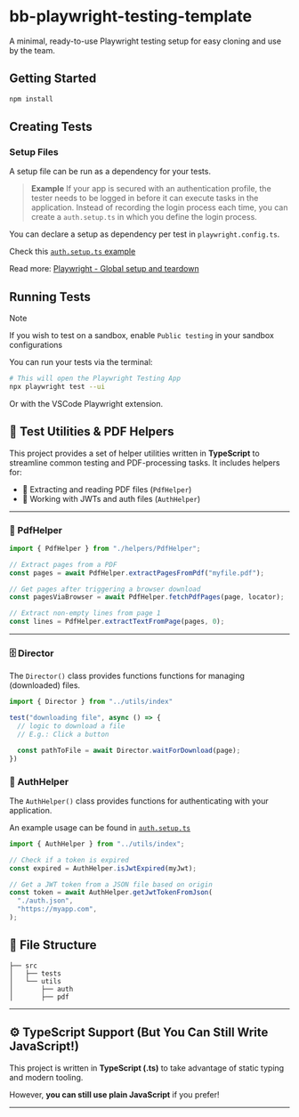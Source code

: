 # bb-playwright-testing-template

A minimal, ready-to-use Playwright testing setup for easy cloning and use by the team.

## Getting Started

```bash
npm install
```

## Creating Tests

### Setup Files

A setup file can be run as a dependency for your tests.

> **Example**
> If your app is secured with an authentication profile, the tester needs to be logged in before it can execute tasks in the application.
> Instead of recording the login process each time, you can create a `auth.setup.ts` in which you define the login process.

You can declare a setup as dependency per test in `playwright.config.ts`.

Check this [`auth.setup.ts` example](./samples/auth.setup.ts)

Read more: [Playwright - Global setup and teardown](https://playwright.dev/docs/test-global-setup-teardown)

## Running Tests

> [!NOTE]
> If you wish to test on a sandbox, enable `Public testing` in your sandbox configurations

You can run your tests via the terminal:

```bash
# This will open the Playwright Testing App
npx playwright test --ui
```

Or with the VSCode Playwright extension.

## 🔧 Test Utilities & PDF Helpers

This project provides a set of helper utilities written in **TypeScript** to streamline common testing and PDF-processing tasks. It includes helpers for:

- 📄 Extracting and reading PDF files (`PdfHelper`)
- 🔐 Working with JWTs and auth files (`AuthHelper`)

---

### 📄 PdfHelper

```ts
import { PdfHelper } from "./helpers/PdfHelper";

// Extract pages from a PDF
const pages = await PdfHelper.extractPagesFromPdf("myfile.pdf");

// Get pages after triggering a browser download
const pagesViaBrowser = await PdfHelper.fetchPdfPages(page, locator);

// Extract non-empty lines from page 1
const lines = PdfHelper.extractTextFromPage(pages, 0);
```

---

### 🗄️ Director

The `Director()` class provides functions functions for managing (downloaded) files.

```TypeScript
import { Director } from "../utils/index"

test("downloading file", async () => {
  // logic to download a file
  // E.g.: Click a button

  const pathToFile = await Director.waitForDownload(page);
})
```

### 🔐 AuthHelper

The `AuthHelper()` class provides functions for authenticating with your application.

An example usage can be found in [`auth.setup.ts`](./samples/auth.setup.ts)

```ts
import { AuthHelper } from "../utils/index";

// Check if a token is expired
const expired = AuthHelper.isJwtExpired(myJwt);

// Get a JWT token from a JSON file based on origin
const token = await AuthHelper.getJwtTokenFromJson(
  "./auth.json",
  "https://myapp.com",
);
```

## 📁 File Structure

```text
├── src
│   ├── tests
│   └── utils
│       ├── auth
│       ├── pdf
```

---

## ⚙️ TypeScript Support (But You Can Still Write JavaScript!)

This project is written in **TypeScript (.ts)** to take advantage of static typing and modern tooling.

However, **you can still use plain JavaScript** if you prefer!

---
